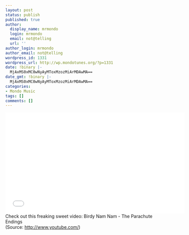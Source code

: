 ```yaml
---
layout: post
status: publish
published: true
author:
  display_name: mrmondo
  login: mrmondo
  email: not@telling
  url: ''
author_login: mrmondo
author_email: not@telling
wordpress_id: 1331
wordpress_url: http://wp.mondotunes.org/?p=1331
date: !binary |-
  MjAxMS0xMC0wNyAyMToxMzozMiArMDAwMA==
date_gmt: !binary |-
  MjAxMS0xMC0wNyAyMToxMzozMiArMDAwMA==
categories:
- Mondo Music
tags: []
comments: []
---
```

<iframe width="560" height="315" src="//www.youtube.com/embed/lCHM1do5Vqw" frameborder="0"> </iframe>
Check out this freaking sweet video:
Birdy Nam Nam - The Parachute Endings
<div class="attribution">(<span>Source:</span> <a href="http://www.youtube.com/">http://www.youtube.com/</a>)</div>
